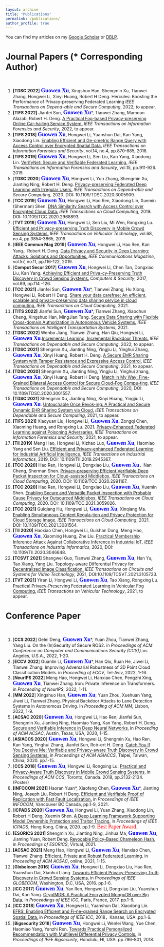 ```yaml
---
layout: archive
title: "Publications"
permalink: /publications/
author_profile: true
---
```



You can find my articles on my [Google Scholar](https://scholar.google.com.hk/citations?user=MDKdG80AAAAJ&hl=zh-CN) or [DBLP](https://dblp.org/pid/87/10142.html).

**Journal Papers** (\* Corresponding Author) 
======
&nbsp;&nbsp;&nbsp;&nbsp;&nbsp;&nbsp;&nbsp;&nbsp;


 
1. **[TDSC 2022]**  **<font face="Times New Roman" color=blue size=4> Guowen Xu</font>**, Xingshuo Han, Shengmin Xu, Tianwei Zhang, Hongwei Li, Xinyi Huang, Robert H Deng. Hercules: Boosting the Performance of Privacy-preserving Federated Learning *IEEE Transactions on Depend-able and Secure Computing*, 2022, to appear.
2. **[TIFS 2022]** Jianfei Sun, **<font face="Times New Roman" color=blue size=4> Guowen Xu</font>**\*, Tianwei Zhang, Mamoun Alazab, Robert H. Deng. [A Practical Fog-based Privacy-preserving Online Car-hailing Service System.](https://ieeexplore.ieee.org/document/9849044) *IEEE Transactions on Information Forensics and Security*, 2022, to appear.
3. **[TIFS 2018]**  **<font face="Times New Roman" color=blue size=4> Guowen Xu</font>**, Hongwei Li, Yuanshun Dai, Kan Yang, Xiaodong Lin. [Enabling Efficient and Ge-ometric Range Query with Access Control over Encrypted Spatial Data.](https://ieeexplore.ieee.org/document/8452984) *IEEE Transactions on Information Forensics and Security*, vol.14, no.4, pp.870-885, 2018.
4. **[TIFS 2019]**  **<font face="Times New Roman" color=blue size=4> Guowen Xu</font>**, Hongwei Li, Sen Liu, Kan Yang, Xiaodong Lin. [VerifyNet: Secure and Verifiable Federated Learning.](https://ieeexplore.ieee.org/document/8765347) *IEEE Transactions on Information Forensics and Security*, vol.15, pp.911-926. 2019. 
5. [**TDSC 2020**] **<font face="Times New Roman" color=blue size=4> Guowen Xu</font>**, Hongwei Li, Yun Zhang, Shengmin Xu, Jianting Ning, Robert H. Deng. [Privacy-preserving Federated Deep Learning with Irregular Users.](https://ieeexplore.ieee.org/document/9130089) *IEEE Transactions on Depend-able and Secure Computing*, 2020. DOI: 10.1109/TDSC.2020.3005909.
6. [**TCC 2019**] **<font face="Times New Roman" color=blue size=4> Guowen Xu</font>**, Hongwei Li, Hao Ren, Xiaodong Lin, Xuemin (Sherman) Shen. [DNA Similarity Search with Access Control over Encrypted Cloud Data.](https://ieeexplore.ieee.org/document/8967153) *IEEE Transactions on Cloud Computing*, 2019. DOI: 10.1109/TCC.2020.2968893. 
7. [**TVT 2019**]  **<font face="Times New Roman" color=blue size=4> Guowen Xu</font>**, Hongwei Li, Sen Liu, Mi Wen, Rongxing Lu. [Efficient and Privacy-preserving Truth Discovery in Mobile Crowd Sensing Systems.](https://ieeexplore.ieee.org/document/8629055) *IEEE Transactions on Vehicular Technology*, vol.68, no.4, pp.3854-3865, 2019.
8. [**IEEE Commun Mag 2019**] **<font face="Times New Roman" color=blue size=4> Guowen Xu</font>**, Hongwei Li, Hao Ren, Kan Yang，Robert H. Deng. [Data Privacy and Security in Deep Learning: Attacks, Solutions and Opportunities.](https://ink.library.smu.edu.sg/cgi/viewcontent.cgi?article=5676&context=sis_research) *IEEE Communications Magazine*, vol.57, no.11, pp.116-122, 2019.
9. [**Comput Secur 2017**] **<font face="Times New Roman" color=blue size=4> Guowen Xu</font>**, Hongwei Li, Chen Tan, Dongxiao Liu, Kan Yang. [Achieving Efficient and Priva-cy-Preserving Truth Discovery in Crowd Sensing Systems.](https://www.sciencedirect.com/science/article/pii/S0167404816301675) *Computers & Security*, 2017, vol.69, pp.114 -126.
10. **[TCC 2021]** Jianfei Sun,  **<font face="Times New Roman" color=blue size=4> Guowen Xu</font>**\*, Tianwei Zhang, Hu Xiong, Hongwei Li, Robert H Deng. [Share your data carefree: An efficient, scalable and privacy-preserving data sharing service in cloud computing.](https://ieeexplore.ieee.org/document/9560030) *IEEE Transactions on Cloud Computing*, 2021. 
11. **[TITS 2022]** Jianfei Sun,  **<font face="Times New Roman" color=blue size=4> Guowen Xu</font>**\*, Tianwei Zhang, Xiaochun Cheng, Xingshuo Han, MingJian Tang. [Secure Data Sharing with Flexible Cross-domain Authorization in Autonomous Vehicle Systems.](https://ieeexplore.ieee.org/document/9737055) *IEEE Transactions on Intelligent Transportation Systems*, 2021.
12. **[TDSC 2022]** Wenbo Jiang, Tianwei Zhang, Han Qiu,  Hongwei Li,  **<font face="Times New Roman" color=blue size=4> Guowen Xu</font>**.[Incremental Learning, Incremental Backdoor Threats.](https://ieeexplore.ieee.org/document/9872528)  *IEEE Transactions on Dependable and Secure Computing*, 2022, to appear.
13. **[TDSC 2021]** Shengmin Xu, Jianting Ning, Yingjiu Li, Yinghui Zhang,  **<font face="Times New Roman" color=blue size=4> Guowen Xu</font>**, Xinyi Huang, Robert H. Deng. [A Secure EMR Sharing System with Tamper Resistance and Expressive Access Control.](https://ieeexplore.ieee.org/document/9609621)  *IEEE Transactions on Dependable and Secure Computing*, 2021, to appear. 
14. **[TDSC 2020]** Shengmin Xu, Jianting Ning, Yingjiu Li, Yinghui zhang, **<font face="Times New Roman" color=blue size=4> Guowen Xu</font>**, Xinyi Huang, Robert H Deng. [Match in My Way: Fine-Grained Bilateral Access Control for Secure Cloud-Fog Compu-ting.](https://ieeexplore.ieee.org/document/9115214) *IEEE Transactions on Dependable and Secure Computing*, 2020, DOI: 10.1109/TDSC.2020.3001557.
15.  **[TDSC 2021]** Shengmin Xu, Jianting Ning, Xinyi Huang, Yingjiu Li,**<font face="Times New Roman" color=blue size=4> Guowen Xu</font>**. [Untouchable Once Revok-ing: A Practical and Secure Dynamic EHR Sharing System via Cloud.](https://ieeexplore.ieee.org/document/9520256) *IEEE Transactions on Dependable and Secure Computing*, 2021, to appear. 
16.  **[TIFS 2021]** Xiaoyuan Liu, Hongwei Li, **<font face="Times New Roman" color=blue size=4> Guowen Xu</font>**, Zongqi Chen, Xiaoming Huang, and Rongxing Lu. 2021. [Privacy-Enhanced Federated Learning against Poisoning Adversaries.](https://ieeexplore.ieee.org/document/9524709) *IEEE Transactions on Information Forensics and Security*, 2021, to appear.  
17.  **[TII 2019]** Meng Hao, Hongwei Li, Xizhao Luo, **<font face="Times New Roman" color=blue size=4> Guowen Xu</font>**, Haomiao Yang and Sen Liu. [Efficient and Privacy-enhanced Federated Learning for Industrial Artificial Intelligence.](https://ieeexplore.ieee.org/document/8859260) *IEEE Transactions on Industrial Informatics*, 2019, DOI: 10.1109/TII.2019.2945367. 
18.  **[TCC 2020]** Hao Ren, Hongwei Li, Dongxiao Liu,**<font face="Times New Roman" color=blue size=4> Guowen Xu</font>**，Nan Cheng, Sherman Shen. [Privacy-preserving Efficient Verifiable Deep Packet Inspection for Cloud-assisted Middlebox.](https://ieeexplore.ieee.org/document/9082166) *IEEE Transactions on Cloud Computing*, 2020. DOI: 10.1109/TCC.2020.2991167. 
19.  **[TCC 2020]** Hao Ren, Hongwei Li, Dongxiao Liu, **<font face="Times New Roman" color=blue size=4> Guowen Xu</font>**, Xuemin Shen. [Enabling Secure and Versatile Packet Inspection with Probable Cause Privacy for Outsourced Middlebox.](https://ieeexplore.ieee.org/document/9354035) *IEEE Transactions on Cloud Computing*, 2020. DOI: 10.1109/TCC.2021.3059026. 
20.  **[TCC 2021]** Guiqiang Hu, Hongwei Li,**<font face="Times New Roman" color=blue size=4> Guowen Xu</font>**, Xinqiang Ma. [Enabling Simultaneous Content Regula-tion and Privacy Protection for Cloud Storage Image.](https://ieeexplore.ieee.org/document/9435031) *IEEE Transactions on Cloud Computing*, 2021. DOI: 10.1109/TCC.2021.3081564. 
21.  **[TII 2020]** Haoxiao Chen, Hongwei Li, Guishan Dong, Meng Hao, **<font face="Times New Roman" color=blue size=4> Guowen Xu</font>**, Xiaoming Huang, Zhe Liu. [Practical Membership Inference Attack Against Collaborative Inference in Industrial IoT.](https://ieeexplore.ieee.org/document/9302683) *IEEE Transactions on Industrial Informatics*, 2020, DOI: 10.1109/TII.2020.3046648. 
22. **[TCSVT 2021]** Shangwei Guo, Tianwei Zhang, **<font face="Times New Roman" color=blue size=4> Guowen Xu</font>**, Han Yu, Tao Xiang, Yang Liu. [Topology-aware Differential Privacy for Decentralized Image Classification.](https://ieeexplore.ieee.org/document/9515999) *IEEE Transactions on Circuits and Systems for Video Technology*, 2021, DOI:10.1109/TCSVT.2021.3105723. 
23. **[TVT 2021]** Yiran Li, Hongwei Li, **<font face="Times New Roman" color=blue size=4> Guowen Xu</font>**, Tao Xiang, Rongxing Lu. [Practical Privacy-Preserving Federated Learning in Vehicular Fog Computing.](https://ieeexplore.ieee.org/document/9712424) *IEEE Transactions on Vehicular Technology*, 2021, to appear.





**Conference Paper**
======
&nbsp;&nbsp;&nbsp;&nbsp;&nbsp;&nbsp;&nbsp;&nbsp; 

1.  [**CCS 2022**] Gelei Deng, **<font face="Times New Roman" color=blue size=4> Guowen Xu</font>**\*, Yuan Zhou, Tianwei Zhang, Yang Liu. On the (In)Security of Secure ROS2. in *Proceedings of ACM Conference on Computer and Communications Security (CCS)*,Los Angeles, U.S.A., 2022, 1-20. 
3.  [**ECCV 2022**] Guanlin Li, **<font face="Times New Roman" color=blue size=4> Guowen Xu</font>**\*, Han Qiu, Ruan He, Jiwei Li,  Tianwei Zhang. Improving Adversarial Robustness of 3D Point Cloud Classification Models. in *Proceeding of  ECCV*, Tel-Aviv, 2022, 1-16.
4.  [**NeurIPS 2022**] Meng Hao, Hongwei Li, Hanxiao Chen, Pengzhi Xing, **<font face="Times New Roman" color=blue size=4> Guowen Xu</font>**, Tianwei Zhang. Iron: Private Inference on Transformers. in *Proceeding of  NeurIPS*, 2022, 1-11. 
5.  [**MM 2022**] Xingshuo Han, **<font face="Times New Roman" color=blue size=4> Guowen Xu</font>**, Yuan Zhou, Xuehuan Yang, Jiwei Li,  Tianwei Zhang. Physical Backdoor Attacks to Lane Detection Systems in Autonomous Driving. in *Proceeding of ACM MM*, Lisbon, 2022, 1-9.
6.  [**ACSAC 2020**] **<font face="Times New Roman" color=blue size=4> Guowen Xu</font>**, Hongwei Li, Hao Ren, Jianfei Sun, Shengmin Xu, Jianting Ning, Haomiao Yang, Kan Yang, Robert H. Deng. [Secure and Verifiable Inference in Deep Neural Networks.](https://dl.acm.org/doi/10.1145/3427228.3427232) in *Proceeding of ACM ACSAC*, Austin, Texas, USA, 2020, 1-15. 
7. [**ASIACCS 2020**] **<font face="Times New Roman" color=blue size=4> Guowen Xu</font>**, Hongwei Li, Shengmin Xu, Hao Ren, Kan Yang, Yinghui Zhang, Jianfei Sun, Rob-ert H. Deng. [Catch You If You Deceive Me: Verifiable and Privacy-aware Truth Discovery in Crowd Sensing Systems.](https://dl.acm.org/doi/abs/10.1145/3320269.3384720) in *Proceedings of ACM ASIACCS*, Taipei, Taiwan, China, 2020. pp.1-15.
8. [**CCS 2018**] **<font face="Times New Roman" color=blue size=4> Guowen Xu</font>**, Hongwei Li, Rongxing Lu. [Practical and Privacy-Aware Truth Discovery in Mobile Crowd Sensing Systems.](https://dl.acm.org/doi/10.1145/3243734.3278529) in *Proceedings of ACM CCS*, Toronto, Canada. 2018, pp.2132-2134. (Poster) 
9. **[INFOCOM 2021]** Haoran Yuan\*, Xiaofeng Chen, **<font face="Times New Roman" color=blue size=4> Guowen Xu</font>**\*, Jianting Ning, Joseph Liu, Robert H Deng.  [Efficient and Verifiable Proof of Replication with Fast Fault Localization.](https://ieeexplore.ieee.org/document/9488729) in *Proceedings of IEEE INFOCOM*, Vancouver BC Canada, pp.1-9, 2021.
10. [**ICPADS 2020**] **<font face="Times New Roman" color=blue size=4> Guowen Xu</font>**, Hongwei Li, Yuan Zhang, Xiaodong Lin, Robert H Deng, Xuemin Shen. [A Deep Learning Framework Supporting Model Ownership Protection and Traitor Tracing.](https://ieeexplore.ieee.org/document/9359144) in *Proceedings of IEEE ICPADS*, Hong Kong, China, 2020. pp.1-9. <font face="Times New Roman" color=red size=4> Best Paper Award</font>.
11. **[ESORICS 2021]** Shengmin Xu, Jianting Ning, Jinhua Ma, **<font face="Times New Roman" color=blue size=4> Guowen Xu</font>**, Jiaming Yuan, Robert Deng. [Revocable Policy-Based Chameleon Hash](https://link.springer.com/chapter/10.1007/978-3-030-88418-5_16), in *Proceedings of ESORICS*, Virtual, 2021. 
12.  **[ACSAC 2021]** Meng Hao, Hongwei Li,  **<font face="Times New Roman" color=blue size=4> Guowen Xu</font>**, Hanxiao Chen, Tianwei Zhang. [Efficient, Private and Robust Federated Learning.](https://dl.acm.org/doi/fullHtml/10.1145/3485832.3488014) in *Proceeding of ACM ACSAC*, online, 2021, 1-15.
13. [**Globelcom 2016**]  **<font face="Times New Roman" color=blue size=4> Guowen Xu</font>**, Hongwei Li, Dongxiao Liu, Hao Ren, Yuanshun Dai, Xiaohui Liang. [Towards Efficient Privacy-Preserving Truth Discovery in Crowd Sensing Systems.](https://ieeexplore.ieee.org/document/7842343) in *Proceedings of IEEE GLOBECOM*, Washington, D.C, USA, 2016. pp.1-6.
14. [**ICC 2017**] **<font face="Times New Roman" color=blue size=4> Guowen Xu</font>**, Yan Ren, Hongwei Li, Dongxiao Liu, Yuanshun Dai, Kan Yang. [CryptMDB: A Practical Encrypted MongoDB over Big Data.](https://ieeexplore.ieee.org/document/7997105) in *Proceedings of IEEE ICC*, Paris, France, 2017. pp.1-6.
15. [**ICC 2018**]  **<font face="Times New Roman" color=blue size=4> Guowen Xu</font>**, Hongwei Li, Yuanshun Dai, Xiaodong Lin. [EFRS: Enabling Efficient and Fi-ne-grained Range Search on Encrypted Spatial Data.](https://ieeexplore.ieee.org/document/8422279) in *Proceedings of IEEE ICC*, 2018，Kansas, USA ,pp.1-6.
16. [**Bigsecurity 2018**] **<font face="Times New Roman" color=blue size=4> Guowen Xu</font>**, Hongwei Li, Wenlei Wang, Yue Chen, Haomiao Yang, Yanzhi Ren. [Towards Practical Personalized Recommendation with Multilevel Differential Privacy Controls.](https://ieeexplore.ieee.org/document/8406839) in *Proceedings of IEEE Bigsecurity*, Honolulu, HI, USA. pp.796-801, 2018.





